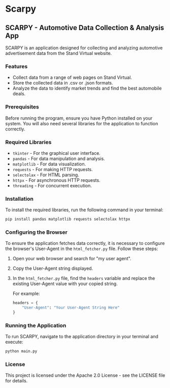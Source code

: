 # Scarpy

## SCARPY - Automotive Data Collection & Analysis App

SCARPY is an application designed for collecting and analyzing automotive advertisement data from the Stand Virtual website.

### Features

- Collect data from a range of web pages on Stand Virtual.
- Store the collected data in .csv or .json formats.
- Analyze the data to identify market trends and find the best automobile deals.

### Prerequisites

Before running the program, ensure you have Python installed on your system. You will also need several libraries for the application to function correctly.

### Required Libraries

- `tkinter` - For the graphical user interface.
- `pandas` - For data manipulation and analysis.
- `matplotlib` - For data visualization.
- `requests` - For making HTTP requests.
- `selectolax` - For HTML parsing.
- `httpx` - For asynchronous HTTP requests.
- `threading` - For concurrent execution.

### Installation

To install the required libraries, run the following command in your terminal:

```bash
pip install pandas matplotlib requests selectolax httpx
```

### Configuring the Browser

To ensure the application fetches data correctly, it is necessary to configure the browser's User-Agent in the `html_fetcher.py` file. Follow these steps:

1. Open your web browser and search for "my user agent".
2. Copy the User-Agent string displayed.
3. In the `html_fetcher.py` file, find the `headers` variable and replace the existing User-Agent value with your copied string. 

   For example:

   ```python
   headers = {
       "User-Agent": "Your User-Agent String Here"
   }
   ```

### Running the Application

To run SCARPY, navigate to the application directory in your terminal and execute:

```bash
python main.py
```

### License

This project is licensed under the Apache 2.0 License - see the LICENSE file for details.
